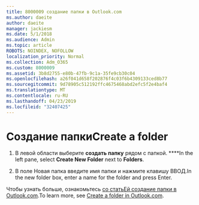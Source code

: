 ```yaml
---
title: 8000009 создание папки в Outlook.com
ms.author: daeite
author: daeite
manager: jackiesm
ms.date: 5/1/2018
ms.audience: Admin
ms.topic: article
ROBOTS: NOINDEX, NOFOLLOW
localization_priority: Normal
ms.collection: Adm_O365
ms.custom: 8000009
ms.assetid: 3b8d2755-e80b-47fb-9c1a-35fe9cb30c04
ms.openlocfilehash: a26f041d658f202876f4c03f6b4309133ced8b77
ms.sourcegitcommit: 9d78905c512192ffc4675468abd2efc5f2e4baf4
ms.translationtype: MT
ms.contentlocale: ru-RU
ms.lasthandoff: 04/23/2019
ms.locfileid: "32407425"
---
```

# <a name="create-a-folder"></a><span data-ttu-id="64a62-102">Создание папки</span><span class="sxs-lookup"><span data-stu-id="64a62-102">Create a folder</span></span>

1. <span data-ttu-id="64a62-103">В левой области выберите **создать папку** рядом с папкой. \*\*\*\*</span><span class="sxs-lookup"><span data-stu-id="64a62-103">In the left pane, select **Create New Folder** next to **Folders**.</span></span> 
    
2. <span data-ttu-id="64a62-104">В поле Новая папка введите имя папки и нажмите клавишу ВВОД.</span><span class="sxs-lookup"><span data-stu-id="64a62-104">In the new folder box, enter a name for the folder and press Enter.</span></span>
    
<span data-ttu-id="64a62-105">Чтобы узнать больше, ознакомьтесь [со статьЕй создание папки в Outlook.com](https://go.microsoft.com/fwlink/p/?linkid=873114).</span><span class="sxs-lookup"><span data-stu-id="64a62-105">To learn more, see [Create a folder in Outlook.com](https://go.microsoft.com/fwlink/p/?linkid=873114).</span></span>
  

